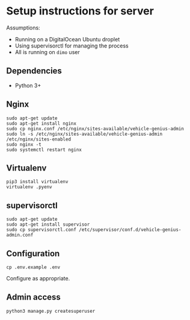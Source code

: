 # Setup instructions for server

Assumptions:

- Running on a DigitalOcean Ubuntu droplet
- Using supervisorctl for managing the process
- All is running on `dimo` user

## Dependencies

- Python 3+

## Nginx

```shell
sudo apt-get update
sudo apt-get install nginx
sudo cp nginx.conf /etc/nginx/sites-available/vehicle-genius-admin
sudo ln -s /etc/nginx/sites-available/vehicle-genius-admin /etc/nginx/sites-enabled
sudo nginx -t
sudo systemctl restart nginx
```

## Virtualenv

```shell
pip3 install virtualenv
virtualenv .pyenv
```

## supervisorctl

```shell
sudo apt-get update
sudo apt-get install supervisor
sudo cp supervisorctl.conf /etc/supervisor/conf.d/vehicle-genius-admin.conf
```

## Configuration

```shell
cp .env.example .env
```

Configure as appropriate.

## Admin access

```shell
python3 manage.py createsuperuser
```
